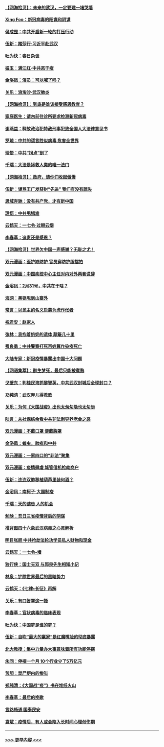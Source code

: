 #### [【网海拾贝】：未来的武汉，一定要建一堵哭墙](../pages/nsc993/n11938684.md?t=03141302) 
#### [Xing Foo：新冠病毒的阳谋和阴谋](../pages/nsc993/n11936086.md?t=03141302) 
#### [侯成罡：中共开启新一轮的打压行动](../pages/nsc993/n11935730.md?t=03141302) 
#### [伍新：踏莎行‧习近平赴武汉](../pages/nsc993/n11935157.md?t=03141302) 
#### [吐为快：春日杂谈](../pages/nsc993/n11934776.md?t=03141302) 
#### [振玉：满江红‧中共恶于疫](../pages/nsc993/n11934647.md?t=03141302) 
#### [金浴凤：演员：可以喊了吗？](../pages/nsc993/n11934602.md?t=03141302) 
#### [关乐：浪淘沙·武汉肺炎](../pages/nsc993/n11931792.md?t=03141302) 
#### [【网海拾贝】：到底是谁该接受感恩教育？](../pages/nsc993/n11931552.md?t=03141302) 
#### [家庭医生：请勿前往诊所要求检测新冠病毒](../pages/nsc993/n11929190.md?t=03141302) 
#### [谢燕益：释放政治犯特赦刑事犯致全国人大法律意见书](../pages/nsc993/n11928978.md?t=03141302) 
#### [罗琼：中共的谎言胜似病毒 危害全世界](../pages/nsc993/n11922636.md?t=03141302) 
#### [理悟：中共“拐点”到了](../pages/nsc993/n11928496.md?t=03141302) 
#### [千瑞：大法是拯救人类的唯一法门](../pages/nsc993/n11927637.md?t=03141302) 
#### [【网海拾贝】：政府，请你们收起傲慢](../pages/nsc993/n11926932.md?t=03141302) 
#### [伍新：谩骂王广发获封“先进” 我们有没有疏失](../pages/nsc993/n11926101.md?t=03141302) 
#### [思域奔驰：没有共产党，才有新中国](../pages/nsc993/n11926058.md?t=03141302) 
#### [理悟：中共甩锅难](../pages/nsc993/n11925355.md?t=03141302) 
#### [云鹤天：一七令·过眼云烟](../pages/nsc993/n11925284.md?t=03141302) 
#### [李春草：追责还是感恩？](../pages/nsc993/n11925274.md?t=03141302) 
#### [【网海拾贝】世界欠中国一声感谢？无耻之尤！](../pages/nsc993/n11925239.md?t=03141302) 
#### [双元漫画：医护缺防护 官员穿防护服摆拍](../pages/nsc993/n11923899.md?t=03141302) 
#### [双元漫画：中国疾控中心主任对内对外两套说辞](../pages/nsc993/n11921994.md?t=03141302) 
#### [金浴凤：2月31号，中共在干啥？](../pages/nsc993/n11922706.md?t=03141302) 
#### [海网：黑锅甩到山寨外](../pages/nsc993/n11922688.md?t=03141302) 
#### [常言：以民主的名义启蒙为虎作伥者](../pages/nsc993/n11922217.md?t=03141302) 
#### [祝君安：赵家人](../pages/nsc993/n11922209.md?t=03141302) 
#### [张林：我抱着奶奶的遗体 颠簸几十里](../pages/nsc993/n11920945.md?t=03141302) 
#### [费良勇：中共警察打死百姓算作染疫死亡](../pages/nsc993/n11919264.md?t=03141302) 
#### [大陆专家：新冠疫情暴露出中国十大问题](../pages/nsc993/n11919187.md?t=03141302) 
#### [【网语集萃】：醉生梦死，最后只能被煮熟](../pages/nsc993/n11918994.md?t=03141302) 
#### [戈壁东：判桂民海抓黎智英，中共武汉封城后全球封口？](../pages/nsc993/n11917982.md?t=03141302) 
#### [郑纯清：武汉弃儿得救歌](../pages/nsc993/n11917881.md?t=03141302) 
#### [关乐：为何《大国战疫》出也太匆匆隐也太匆匆](../pages/nsc993/n11917792.md?t=03141302) 
#### [陆言：从社保结余看中共非法剥夺养老金之恶](../pages/nsc993/n11917084.md?t=03141302) 
#### [双元漫画：不戴口罩 便戴胸罩](../pages/nsc993/n11916447.md?t=03141302) 
#### [金浴凤：蝗虫，肺疫和中共](../pages/nsc993/n11916904.md?t=03141302) 
#### [双元漫画：一家四口的“非法”聚集](../pages/nsc993/n11916378.md?t=03141302) 
#### [双元漫画：疫情肆虐 城管借机抢劫商户](../pages/nsc993/n11916310.md?t=03141302) 
#### [伍新：连连双肺移植葫芦里装何酒？](../pages/nsc993/n11913667.md?t=03141302) 
#### [金浴凤：南柯子·大国制疫](../pages/nsc993/n11913657.md?t=03141302) 
#### [千瑞：天的谴告  人的机会](../pages/nsc993/n11913309.md?t=03141302) 
#### [勉映：吾日三省疫情背后的阴谋](../pages/nsc993/n11913079.md?t=03141302) 
#### [推背图四十六象武汉病毒之心灵解析](../pages/nsc993/n11911761.md?t=03141302) 
#### [明目张胆 中共抢劫法轮功学员私人财物和现金](../pages/nsc993/n11910262.md?t=03141302) 
#### [云鹤天：一七令▪墙](../pages/nsc993/n11910627.md?t=03141302) 
#### [独行侠：国士无双 与郭泉先生相知小记](../pages/nsc993/n11910613.md?t=03141302) 
#### [林泉：铲除世界最后的黑暗势力](../pages/nsc993/n11909320.md?t=03141302) 
#### [云鹤天：《七律▪长征》再解](../pages/nsc993/n11909327.md?t=03141302) 
#### [关乐：有口皆罩这一捂](../pages/nsc993/n11908393.md?t=03141302) 
#### [李春草：官状病毒的临床表现](../pages/nsc993/n11908339.md?t=03141302) 
#### [吐为快：中国梦是谁的梦？](../pages/nsc993/n11906564.md?t=03141302) 
#### [伍新：自吹“最大的赢家”是红魔嘴脸的彻底暴露](../pages/nsc993/n11906407.md?t=03141302) 
#### [北大教授：集中力量办大事意味着所有功能停摆](../pages/nsc993/n11904800.md?t=03141302) 
#### [朱同：停摆一个月 10个行业少了5万亿元](../pages/nsc993/n11904498.md?t=03141302) 
#### [苦胆：焚尸炉内的惨叫](../pages/nsc993/n11904479.md?t=03141302) 
#### [郑纯清：《大国战“疫”》书在堆纸火山](../pages/nsc993/n11904450.md?t=03141302) 
#### [李春草：最后的挽歌](../pages/nsc993/n11904441.md?t=03141302) 
#### [言路畅通 国泰民安](../pages/nsc993/n11904222.md?t=03141302) 
#### [袁斌：疫情后，有人或会陷入长时间心理创伤期](../pages/nsc993/n11901514.md?t=03141302) 

----
#### [ >>> 更早内容 <<< ](../indexes/nsc993-earlier.md)
